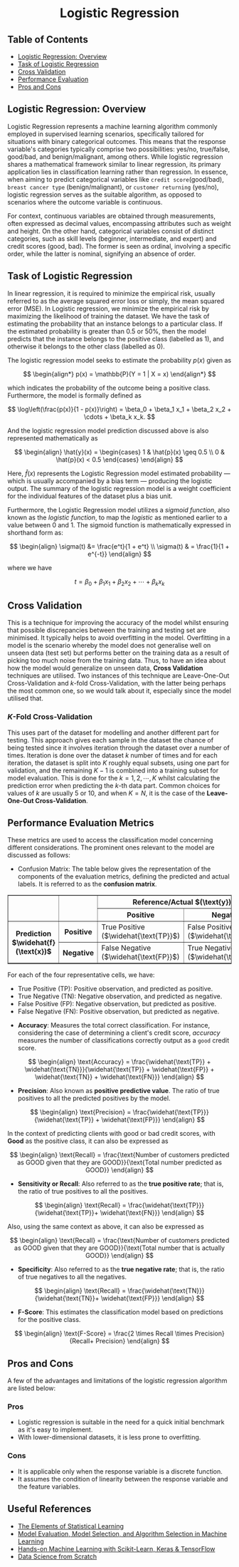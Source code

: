 <h1 align = "center"> Logistic Regression </h1>
<h2 align = "left"> Table of Contents </h2>
<ul>
      <li> <a href = "#overview"> Logistic Regression: Overview </a> </li>
      <li> <a href = "#goals"> Task of Logistic Regression </a> </li>
      <li> <a href = "#crossValid"> Cross Validation </a> </li>
      <li> <a href = "#evaluation"> Performance Evaluation </a> </li>
      <li> <a href = "#proandcon"> Pros and Cons </a> </li>
</ul>
<div id = "overview">
<h2 align = "left"> Logistic Regression: Overview </h2>
Logistic Regression represents a machine learning algorithm commonly employed in supervised learning scenarios, specifically tailored for situations with binary categorical 
outcomes. This means that the response variable's categories typically comprise two possibilities: yes/no, true/false, good/bad, and benign/malignant, among others. While 
logistic regression shares a mathematical framework similar to linear regression, its primary application lies in classification learning rather than regression. In 
essence, when aiming to predict categorical variables like <code>credit score</code>(good/bad), <code>breast cancer type</code> (benign/malignant), or 
<code>customer returning</code> (yes/no), logistic regression serves as the suitable algorithm, as opposed to scenarios where the outcome variable is continuous.

For context, continuous variables are obtained through measurements, often expressed as decimal values, encompassing attributes such as weight and height. On the other 
hand, categorical variables consist of distinct categories, such as skill levels (beginner, intermediate, and expert) and credit scores (good, bad). The former is seen as 
ordinal, involving a specific order, while the latter is nominal, signifying an absence of order.
</div>

<div id = "goals">
<h2 align = "left"> Task of Logistic Regression </h2>

In linear regression, it is required to minimize the empirical risk, usually referred to as the average squared error loss or simply, the mean squared error (MSE). In Logistic regression, we minimize the empirical risk by maximizing the likelihood of training the dataset. We have the task of estimating the probability that an instance belongs to a particular class. If the estimated probability is greater than $0.5$ or $50$<span>%</span>, then the model predicts that the instance belongs to the positive class (labelled as $1$), and otherwise it belongs to the other class (labelled as $0$). 

The logistic regression model seeks to estimate the probability $p(x)$ given as

$$
\begin{align*}
p(x) = \mathbb{P}(Y = 1 | X = x)
\end{align*}
$$

which indicates the probability of the outcome being a positive class. Furthermore, the model is formally defined as

$$
\log\left(\frac{p(x)}{1 - p(x)}\right) = \beta_0 + \beta_1 x_1 + \beta_2 x_2 + \cdots  + \beta_k x_k.
$$

And the logistic regression model prediction discussed above is also represented mathematically as

$$
\begin{align}
\hat{y}(x) = 
\begin{cases} 
      1 & \hat{p}(x) \geq 0.5 \\
      0 & \hat{p}(x) < 0.5 
\end{cases}
\end{align}
$$

Here, $\hat{f}(x)$ represents the Logistic Regression model estimated probability &mdash; which is usually accompanied by a bias term &mdash; producing the logistic output. The summary of the logistic regression model is a weight coefficient for the individual features of the dataset plus a bias unit.

Furthermore, the Logistic Regression model utilizes a _sigmoid function_, also known as the _logistic function_, to map the _logistic_ as mentioned earlier to a value between $0$ and $1$. The sigmoid function is mathematically expressed in shorthand form as:


$$
\begin{align}
\sigma(t) &= \frac{e^t}{1 + e^t} \\
\sigma(t) & = \frac{1}{1 + e^{-t}}
\end{align}
$$

where we have 

$$
t = \beta_0 + \beta_1 x_1 + \beta_2 x_2 + \cdots  + \beta_k x_k
$$


</div>
<div id = "crossValid">
<h2 align = "left"> Cross Validation </h2>
      
This is a technique for improving the accuracy of the model whilst ensuring that possible discrepancies between the training and testing set are minimised. It typically helps to avoid overfitting in the model. Overfitting in a model is the scenario whereby the model does not generalise well on unseen data (test set) but performs better on the training data as a result of picking too much noise from the training data. Thus, to have an idea about how the model would generalize on unseen data, __Cross Validation__ techniques are utilised. Two instances of this technique are Leave-One-Out Cross-Validation and $k$-fold Cross-Validation, with the latter being perhaps the most common one, so we would talk about it, especially since the model utilised that.

### $K$-Fold Cross-Validation

This uses part of the dataset for modelling and another different part for testing. This approach gives each sample in the dataset the chance of being tested since it involves iteration through the dataset over a number of times. Iteration is done over the dataset $k$ number of times and for each iteration, the dataset is split into $K$ roughly equal subsets, using one part for validation, and the remaining $K - 1$ is combined into a training subset for model evaluation. This is done for the $k = 1, 2, \cdots, K$ whilst calculating the prediction error when predicting the $k$-th data part. Common choices for values of $k$ are usually $5$ or $10$, and when $K = N$, it is the case of the __Leave-One-Out Cross-Validation__.
</div>

<div id = "evaluation">
<h2 align = "left"> Performance Evaluation Metrics </h2>

These metrics are used to access the classification model concerning different considerations. The prominent ones relevant to the model are discussed as follows:
- Confusion Matrix: The table below gives the representation of the components of the evaluation metrics, defining the predicted and actual labels. It is referred to as the __confusion matrix__.

<table border="1">
      <tr>
            <th rowspan="2"></th>
            <th rowspan="2"></th>
            <th colspan="3">Reference/Actual <span class="withMathJax">$(\text{y})$</span></th>
      </tr>
      <tr>
            <th>Positive</th>
            <th>Negative</th>
      </tr>
      <tr>
            <th rowspan="2">Prediction <span class="withMathJax">$\widehat{f}(\text{x})$</span></th>
            <th>Positive</th>
            <td>True Positive <span class="withMathJax">($\widehat{\text{TP}}$)</span></td>
            <td>False Positive <span class="withMathJax">($\widehat{\text{FN}}$)</span></td>
      </tr>
      <tr>
            <th>Negative</th>
            <td>False Negative <span class="withMathJax">($\widehat{\text{FP}}$)</span></td>
            <td>True Negative <span class="withMathJax">($\widehat{\text{TN}}$)</span></td>
      </tr>
</table>

      
For each of the four representative cells, we have:
+ True Positive (TP): Positive observation, and predicted as positive.
+ True Negative (TN): Negative observation, and predicted as negative.
+ False Positive (FP): Negative observation, but predicted as positive.
+ False Negative (FN): Positive observation, but predicted as negative.
    

- __Accuracy__: Measures the total correct classification. For instance, considering the case of determining a client's credit score, _accuracy_ measures the number of classifications correctly output as a `good` credit score.

$$
    \begin{align}
\text{Accuracy} = \frac{\widehat{\text{TP}} + \widehat{\text{TN}}}{\widehat{\text{TP}} + \widehat{\text{FP}} + \widehat{\text{TN}} + \widehat{\text{FN}}}
\end{align}
$$

- __Precision__: Also known as __positive predictive value__. The ratio of true positives to all the predicted positives by the model.
  
$$
      \begin{align}
        \text{Precision} = \frac{\widehat{\text{TP}}}{\widehat{\text{TP}} + \widehat{\text{FP}}}
    \end{align}
$$

In the context of predicting clients with good or bad credit scores, with **Good** as the positive class, it can also be expressed as 
 
$$
      \begin{align}
        \text{Recall} = \frac{\text{Number of customers predicted as GOOD given that they are GOOD}}{\text{Total number predicted as GOOD}}
    \end{align}
$$

- __Sensitivity or Recall__: Also referred to as the __true positive rate__; that is, the ratio of true positives to all the positives.
  
$$
      \begin{align}
        \text{Recall} = \frac{\widehat{\text{TP}}}{\widehat{\text{TP}}+ \widehat{\text{FN}}}
    \end{align}
$$

  Also, using the same context as above, it can also be expressed as 

$$
      \begin{align}
        \text{Recall} = \frac{\text{Number of customers predicted as GOOD given that they are GOOD}}{\text{Total number that is actually GOOD}}
    \end{align}
$$

- __Specificity__: Also referred to as the __true negative rate__; that is, the ratio of true negatives to all the negatives.
  
$$
      \begin{align}
        \text{Recall} = \frac{\widehat{\text{TN}}}{\widehat{\text{TN}}+ \widehat{\text{FP}}}
    \end{align}
$$
    
- __F-Score__: This estimates the classification model based on predictions for the positive class.

$$
      \begin{align}
              \text{F-Score}  = \frac{2 \times Recall \times Precision}{Recall+ Precision}
  \end{align}
$$

</div>
<div id = "proandcon">
<h2 align = "left"> Pros and Cons </h2>
A few of the advantages and limitations of the logistic regression algorithm are listed below:
<h3 align = "left"> Pros </h3>
<ul>
      <li> Logistic regression is suitable in the need for a quick initial benchmark as it's easy to implement. </li>
      <li> With lower-dimensional datasets, it is less prone to overfitting. </li>
</ul>

<h3 align = "left"> Cons </h3>
<ul>
      <li> It is applicable only when the response variable is a discrete function. </li>
      <li> It assumes the condition of linearity between the response variable and the feature variables. </li>
</ul>
</div>

<h2 align = "left"> Useful References </h2>
<ul>
  <li><a href="https://www.amazon.co.uk/Elements-Statistical-Learning-Springer-Statistics/dp/0387848576#:~:text=Book%20details&text=This%20book%20describes%20the%20important,liberal%20use%20of%20colour%20graphics." target="_blank">The Elements of Statistical Learning</a></li>
  <li><a href="https://arxiv.org/pdf/1811.12808.pdf" target="_blank">Model Evaluation, Model Selection, and Algorithm Selection in Machine Learning</a></li>
  <li><a href="https://www.amazon.co.uk/Hands-Machine-Learning-Scikit-Learn-TensorFlow/dp/1098125975" target="_blank">Hands-on Machine Learning with Scikit-Learn, Keras & TensorFlow</a></li>
  <li><a href="https://www.amazon.co.uk/Data-Science-Scratch-Joel-Grus/dp/1492041130" target="_blank">Data Science from Scratch</a></li>
</ul>
